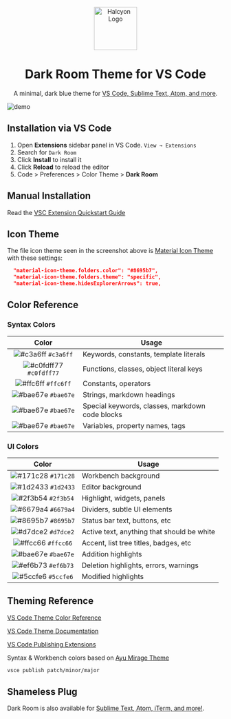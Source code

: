 <p align="center">
  <img alt="Halcyon Logo" src="https://res.cloudinary.com/dkhzfrkvg/image/upload/v1652360486/portfolio-images/Group_1_j5easz.png" width="100" />
</p>
<h1 align="center">
  Dark Room Theme for VS Code
</h1>
<p align="center">
  A minimal, dark blue theme for <a href="https://halcyon-theme.netlify.com/">VS Code, Sublime Text, Atom, and more</a>.
</p>

![demo](https://raw.githubusercontent.com/bchiang7/halcyon-vscode/master/images/demo.png)

## Installation via VS Code

1. Open **Extensions** sidebar panel in VS Code. `View → Extensions`
2. Search for `Dark Room`
3. Click **Install** to install it
4. Click **Reload** to reload the editor
5. Code > Preferences > Color Theme > **Dark Room**

## Manual Installation

Read the [VSC Extension Quickstart Guide](https://github.com/bchiang7/halcyon-vscode/blob/master/vsc-extension-quickstart.md)

## Icon Theme

The file icon theme seen in the screenshot above is [Material Icon Theme](https://marketplace.visualstudio.com/items?itemName=PKief.material-icon-theme) with these settings:

```json
  "material-icon-theme.folders.color": "#8695b7",
  "material-icon-theme.folders.theme": "specific",
  "material-icon-theme.hidesExplorerArrows": true,
```

## Color Reference

### Syntax Colors

|                               Color                                | Usage                                           |
| :----------------------------------------------------------------: | ----------------------------------------------- |
| ![#c3a6ff](https://via.placeholder.com/10/c3a6ff?text=+) `#c3a6ff` | Keywords, constants, template literals          |
| ![#c0fdff77](https://via.placeholder.com/10/c0fdff77?text=+) `#c0fdff77` | Functions, classes, object literal keys         |
| ![#ffc6ff](https://via.placeholder.com/10/ffc6ff?text=+) `#ffc6ff` | Constants, operators                            |
| ![#bae67e](https://via.placeholder.com/10/bae67e?text=+) `#bae67e` | Strings, markdown headings                      |
| ![#bae67e](https://via.placeholder.com/10/bae67e?text=+) `#bae67e` | Special keywords, classes, markdown code blocks |
| ![#bae67e](https://via.placeholder.com/10/bae67e?text=+) `#bae67e` | Variables, property names, tags                 |

### UI Colors

|                               Color                                | Usage                                      |
| :----------------------------------------------------------------: | ------------------------------------------ |
| ![#171c28](https://via.placeholder.com/10/171c28?text=+) `#171c28` | Workbench background                       |
| ![#1d2433](https://via.placeholder.com/10/1d2433?text=+) `#1d2433` | Editor background                          |
| ![#2f3b54](https://via.placeholder.com/10/2f3b54?text=+) `#2f3b54` | Highlight, widgets, panels                 |
| ![#6679a4](https://via.placeholder.com/10/6679a4?text=+) `#6679a4` | Dividers, subtle UI elements               |
| ![#8695b7](https://via.placeholder.com/10/8695b7?text=+) `#8695b7` | Status bar text, buttons, etc              |
| ![#d7dce2](https://via.placeholder.com/10/d7dce2?text=+) `#d7dce2` | Active text, anything that should be white |
| ![#ffcc66](https://via.placeholder.com/10/ffcc66?text=+) `#ffcc66` | Accent, list tree titles, badges, etc      |
| ![#bae67e](https://via.placeholder.com/10/bae67e?text=+) `#bae67e` | Addition highlights                        |
| ![#ef6b73](https://via.placeholder.com/10/ef6b73?text=+) `#ef6b73` | Deletion highlights, errors, warnings      |
| ![#5ccfe6](https://via.placeholder.com/10/5ccfe6?text=+) `#5ccfe6` | Modified highlights                        |

## Theming Reference

[VS Code Theme Color Reference](https://code.visualstudio.com/docs/getstarted/theme-color-reference)

[VS Code Theme Documentation](https://code.visualstudio.com/docs/extensions/themes-snippets-colorizers)

[VS Code Publishing Extensions](https://code.visualstudio.com/docs/extensions/publish-extension)

Syntax & Workbench colors based on [Ayu Mirage Theme](https://github.com/teabyii/vscode-ayu)

```bash
vsce publish patch/minor/major
```

## Shameless Plug

Dark Room is also available for [Sublime Text, Atom, iTerm, and more!](https://halcyon-theme.netlify.com/).
